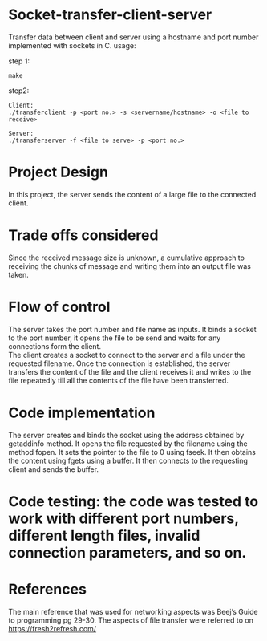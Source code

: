 # Socket-transfer-client-server
Transfer data between client and server using a hostname and port number implemented with sockets in C.
usage:

step 1:
```
make
```
step2:
```
Client:
./transferclient -p <port no.> -s <servername/hostname> -o <file to receive>

Server:
./transferserver -f <file to serve> -p <port no.>
```
# Project Design
In this project, the server sends the content of a large file to the connected client.  
 
# Trade offs considered 
Since the received message size is unknown, a cumulative approach to receiving the chunks of message and writing them into an output file was taken. 
# Flow of control
The server takes the port number and file name as inputs. It binds a socket to the port number, it opens the file to be send and waits for any connections form the client.  
The client creates a socket to connect to the server and a file under the requested filename. Once the connection is established, the server transfers the content of the file and the client receives it and writes to the file repeatedly till all the contents of the file have been transferred. 
# Code implementation
The server creates and binds the socket using the address obtained by getaddinfo method. It opens the file requested by the filename using the method fopen. It sets the pointer to the file to 0 using fseek. It then obtains the content using fgets using a buffer. It then connects to the requesting client and sends the buffer. 
# Code testing: the code was tested to work with different port numbers, different length files, invalid connection parameters, and so on. 
# References
The main reference that was used for networking aspects was Beej’s Guide to programming pg 29-30. The aspects of file transfer were referred to on https://fresh2refresh.com/ 
